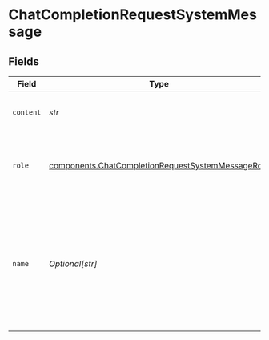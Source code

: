 # ChatCompletionRequestSystemMessage


## Fields

| Field                                                                                                                        | Type                                                                                                                         | Required                                                                                                                     | Description                                                                                                                  |
| ---------------------------------------------------------------------------------------------------------------------------- | ---------------------------------------------------------------------------------------------------------------------------- | ---------------------------------------------------------------------------------------------------------------------------- | ---------------------------------------------------------------------------------------------------------------------------- |
| `content`                                                                                                                    | *str*                                                                                                                        | :heavy_check_mark:                                                                                                           | The contents of the system message.                                                                                          |
| `role`                                                                                                                       | [components.ChatCompletionRequestSystemMessageRole](../../models/components/chatcompletionrequestsystemmessagerole.md)       | :heavy_check_mark:                                                                                                           | The role of the messages author, in this case `system`.                                                                      |
| `name`                                                                                                                       | *Optional[str]*                                                                                                              | :heavy_minus_sign:                                                                                                           | An optional name for the participant. Provides the model information to differentiate between participants of the same role. |